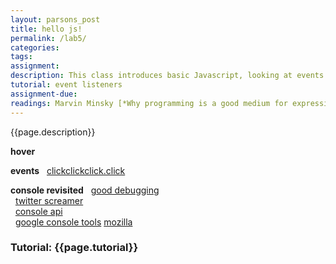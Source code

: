 ```yaml
---  
layout: parsons_post  
title: hello js!
permalink: /lab5/  
categories:   
tags:  
assignment: 
description: This class introduces basic Javascript, looking at events and console debugging.
tutorial: event listeners
assignment-due: 
readings: Marvin Minsky [*Why programming is a good medium for expressing poorly understood and sloppily-formulated ideas*](http://worrydream.com/refs/Minsky%20-%20Why%20programming%20is%20a%20good%20medium%20for%20expressing%20poorly%20understood%20and%20sloppily-formulated%20ideas.pdf)
---  
```


{{page.description}}

**hover**

**events**
  [clickclickclick.click](https://clickclickclick.click)

**console revisited**
  [good debugging](https://medium.com/appsflyer/10-tips-for-javascript-debugging-like-a-pro-with-console-7140027eb5f6)  
  [twitter screamer](https://twitter.com/bcrypt/status/928036206092439555?s=20)  
  [console api](https://developer.mozilla.org/en-US/docs/Web/API/console)  
  [google console tools](https://developers.google.com/web/tools/chrome-devtools/console) [mozilla](https://developer.mozilla.org/en-US/docs/Tools/Browser_Console)  


### Tutorial: {{page.tutorial}}